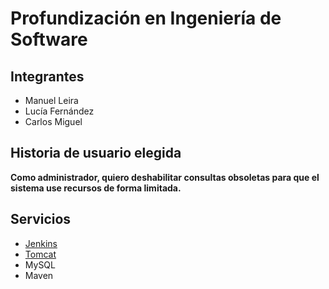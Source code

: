 # Profundización en Ingeniería de Software
## Integrantes

- Manuel Leira
- Lucía Fernández
- Carlos Miguel

## Historia de usuario elegida

**Como administrador, quiero deshabilitar consultas obsoletas para que el
sistema use recursos de forma limitada.**

## Servicios

- [Jenkins](http://18.133.187.182/:80)
- [Tomcat](http://18.133.187.182/:8090)
- MySQL
- Maven
